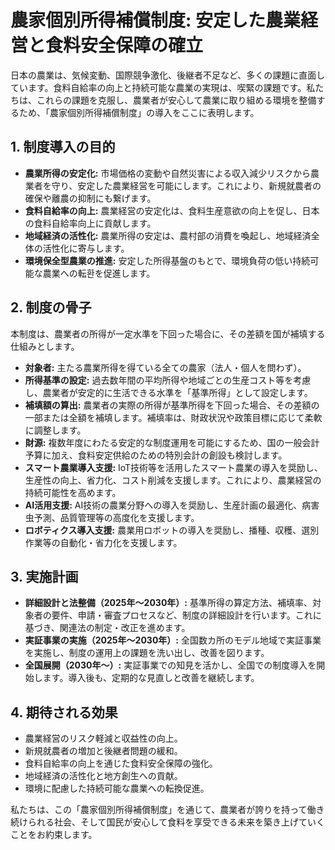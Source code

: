 # 農家個別所得補償制度: 安定した農業経営と食料安全保障の確立

日本の農業は、気候変動、国際競争激化、後継者不足など、多くの課題に直面しています。食料自給率の向上と持続可能な農業の実現は、喫緊の課題です。私たちは、これらの課題を克服し、農業者が安心して農業に取り組める環境を整備するため、「農家個別所得補償制度」の導入をここに表明します。

## 1. 制度導入の目的

*   **農業所得の安定化:** 市場価格の変動や自然災害による収入減少リスクから農業者を守り、安定した農業経営を可能にします。これにより、新規就農者の確保や離農の抑制にも繋げます。
*   **食料自給率の向上:** 農業経営の安定化は、食料生産意欲の向上を促し、日本の食料自給率向上に貢献します。
*   **地域経済の活性化:** 農業所得の安定は、農村部の消費を喚起し、地域経済全体の活性化に寄与します。
*   **環境保全型農業の推進:** 安定した所得基盤のもとで、環境負荷の低い持続可能な農業への転환を促進します。

## 2. 制度の骨子

本制度は、農業者の所得が一定水準を下回った場合に、その差額を国が補填する仕組みとします。

*   **対象者:** 主たる農業所得を得ている全ての農家（法人・個人を問わず）。
*   **所得基準の設定:** 過去数年間の平均所得や地域ごとの生産コスト等を考慮し、農業者が安定的に生活できる水準を「基準所得」として設定します。
*   **補填額の算出:** 農業者の実際の所得が基準所得を下回った場合、その差額の一部または全額を補填します。補填率は、財政状況や政策目標に応じて柔軟に調整します。
*   **財源:** 複数年度にわたる安定的な制度運用を可能にするため、国の一般会計予算に加え、食料安定供給のための特別会計の創設も検討します。
*   **スマート農業導入支援:** IoT技術等を活用したスマート農業の導入を奨励し、生産性の向上、省力化、コスト削減を支援します。これにより、農業経営の持続可能性を高めます。
*   **AI活用支援:** AI技術の農業分野への導入を奨励し、生産計画の最適化、病害虫予測、品質管理等の高度化を支援します。
*   **ロボティクス導入支援:** 農業用ロボットの導入を奨励し、播種、収穫、選別作業等の自動化・省力化を支援します。

## 3. 実施計画

*   **詳細設計と法整備（2025年～2030年）:** 基準所得の算定方法、補填率、対象者の要件、申請・審査プロセスなど、制度の詳細設計を行います。これに基づき、関連法の制定・改正を進めます。
*   **実証事業の実施（2025年～2030年）:** 全国数カ所のモデル地域で実証事業を実施し、制度の運用上の課題を洗い出し、改善を図ります。
*   **全国展開（2030年～）:** 実証事業での知見を活かし、全国での制度導入を開始します。導入後も、定期的な見直しと改善を継続します。

## 4. 期待される効果

*   農業経営のリスク軽減と収益性の向上。
*   新規就農者の増加と後継者問題の緩和。
*   食料自給率の向上を通じた食料安全保障の強化。
*   地域経済の活性化と地方創生への貢献。
*   環境に配慮した持続可能な農業への転換促進。

私たちは、この「農家個別所得補償制度」を通じて、農業者が誇りを持って働き続けられる社会、そして国民が安心して食料を享受できる未来を築き上げていくことをお約束します。